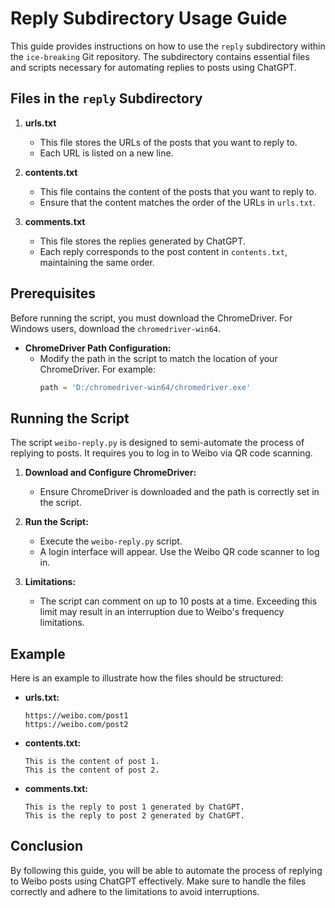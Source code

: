 # Reply Subdirectory Usage Guide

This guide provides instructions on how to use the `reply` subdirectory within the `ice-breaking` Git repository. The subdirectory contains essential files and scripts necessary for automating replies to posts using ChatGPT.

## Files in the `reply` Subdirectory

1. **urls.txt**
    - This file stores the URLs of the posts that you want to reply to.
    - Each URL is listed on a new line.

2. **contents.txt**
    - This file contains the content of the posts that you want to reply to.
    - Ensure that the content matches the order of the URLs in `urls.txt`.

3. **comments.txt**
    - This file stores the replies generated by ChatGPT.
    - Each reply corresponds to the post content in `contents.txt`, maintaining the same order.

## Prerequisites

Before running the script, you must download the ChromeDriver. For Windows users, download the `chromedriver-win64`.

- **ChromeDriver Path Configuration:**
  - Modify the path in the script to match the location of your ChromeDriver. For example:
    ```python
    path = 'D:/chromedriver-win64/chromedriver.exe'
    ```

## Running the Script

The script `weibo-reply.py` is designed to semi-automate the process of replying to posts. It requires you to log in to Weibo via QR code scanning.

1. **Download and Configure ChromeDriver:**
    - Ensure ChromeDriver is downloaded and the path is correctly set in the script.

2. **Run the Script:**
    - Execute the `weibo-reply.py` script.
    - A login interface will appear. Use the Weibo QR code scanner to log in.

3. **Limitations:**
    - The script can comment on up to 10 posts at a time. Exceeding this limit may result in an interruption due to Weibo's frequency limitations.

## Example

Here is an example to illustrate how the files should be structured:

- **urls.txt:**
    ```
    https://weibo.com/post1
    https://weibo.com/post2
    ```

- **contents.txt:**
    ```
    This is the content of post 1.
    This is the content of post 2.
    ```

- **comments.txt:**
    ```
    This is the reply to post 1 generated by ChatGPT.
    This is the reply to post 2 generated by ChatGPT.
    ```

## Conclusion

By following this guide, you will be able to automate the process of replying to Weibo posts using ChatGPT effectively. Make sure to handle the files correctly and adhere to the limitations to avoid interruptions.